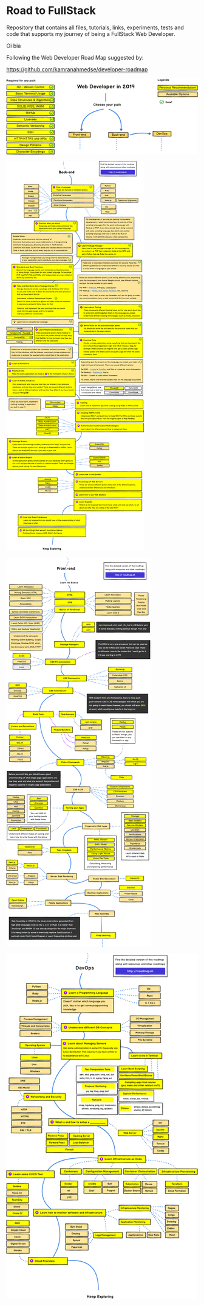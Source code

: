 # Road to FullStack
 Repository that contains all files, tutorials, links, experiments, tests and code that supports my journey of being a FullStack Web Developer.
 
 Oi bia

Following the Web Developer Road Map suggested by:

https://github.com/kamranahmedse/developer-roadmap

![alt text](https://raw.githubusercontent.com/guidias1212/road_to_fullstack/master/images/intro.png)

![alt text](https://raw.githubusercontent.com/guidias1212/road_to_fullstack/master/images/backend.png)

![alt text](https://raw.githubusercontent.com/guidias1212/road_to_fullstack/master/images/frontend.png)

![alt text](https://raw.githubusercontent.com/guidias1212/road_to_fullstack/master/images/devops.png)